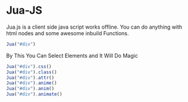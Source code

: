 # Jua-JS
Jua.js is a client side java script works offline. You can do anything with html nodes and some awesome inbuild Functions.


``` javascript
Jua("#div")
```
By This You Can Select Elements and It Will Do Magic 

``` javascript
Jua("#div").css()
Jua("#div").class()
Jua("#div").attr()
Jua("#div").anime()
Jua("#div").anim()
Jua("#div").animate()
```
